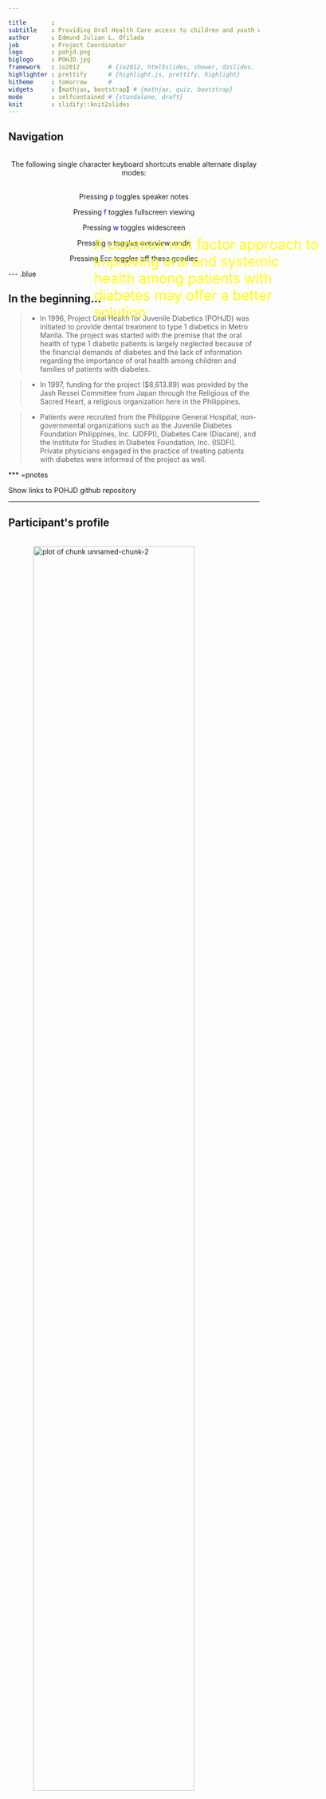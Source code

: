 ```yaml
---

title       : 
subtitle    : Providing Oral Health Care access to children and youth with diabetes
author      : Edmund Julian L. Ofilada
job         : Project Coordinator
logo        : pohjd.png
biglogo     : POHJD.jpg
framework   : io2012        # {io2012, html5slides, shower, dzslides, ...}
highlighter : prettify      # {highlight.js, prettify, highlight}
hitheme     : tomorrow      # 
widgets     : [mathjax, bootstrap] # {mathjax, quiz, bootstrap}
mode        : selfcontained # {standalone, draft}
knit        : slidify::knit2slides
---
```





## Navigation

<br>

<div><center>The following single character keyboard shortcuts enable alternate display modes:</center></div>

<br>

<p><center>Pressing <span style="color:blue">p</span> toggles speaker notes</center></p>
<p><center>Pressing <span style="color:blue">f</span> toggles fullscreen viewing</center></p>
<p><center>Pressing <span style="color:blue">w</span> toggles widescreen</center></p>
<p><center>Pressing <span style="color:blue">o</span> toggles overview mode</center></p>
<p><center>Pressing <span style="color:blue">Esc</span> toggles off these goodies</center></p>

--- .blue

## In the beginning... 

> - In 1996, Project Oral Health for Juvenile Diabetics (POHJD) was initiated to provide dental treatment to type 1 diabetics in Metro Manila.  The project was started with the premise that the oral health of type 1 diabetic patients is largely neglected because of the financial demands of diabetes and the lack of information regarding the importance of oral health among children and families of patients with diabetes.  

> - In 1997, funding for the project ($8,613.89) was provided by the Jash Ressei Committee from Japan through the Religious of the Sacred Heart, a religious organization here in the Philippines.

> - Patients were recruited from the Philippine General Hospital, non-governmental organizations such as the Juvenile Diabetes Foundation Philippines, Inc. (JDFPI), Diabetes Care (Diacare), and the Institute for Studies in Diabetes Foundation, Inc. (ISDFI). Private physicians engaged in the practice of treating patients with diabetes were informed of the project as well. 

*** =pnotes

Show links to POHJD github repository

--- 

## Participant's profile 

<br>

<img src="assets/img/profile.PNG" title="plot of chunk unnamed-chunk-2" alt="plot of chunk unnamed-chunk-2" width="80%" style="display: block; margin: auto;" />


--- .blue

## By December of 2011... 

> - POHJD was able to provide dental treatment to 100 children and youth with diabetes  

> - 202 consultations and oral examinations, 114 pocket probing, and 431 x-ray examinations were performed

> - 449 teeth were restored using amalgam, composite and glass ionomer restorations

> - Only 19 Root Canal Treatments compared to 212 tooth extractions were performed

> - 226 pit and fissure sealants and 53 topical fluoride applications

> - 155 scaling and polishing (removal of tartar) and 28 root planings (treatment for periodontitis) were performed

*** =pnotes

Show links to POHJD github repository

--- .segue 

## What we found in  between ...

<img src="assets/img/barrier.png" title="plot of chunk unnamed-chunk-3" alt="plot of chunk unnamed-chunk-3" width="80%" style="display: block; margin: auto;" />

---
        

<div class="tas">
     <figure>
           <img src="assets/img/xcaries.JPG" />
           <figcaption>tooth decay</figcaption>
     </figure>           
</div>

<div class="tas">
     <figure>
           <img src="assets/img/xmorecaries.jpg" />
           <figcaption>more decay</figcaption>
     </figure>           
</div>
<div class="tas">
     <figure>
           <img src="assets/img/xevenmorecaries.JPG" />
           <figcaption>even more</figcaption>
     </figure>           
</div>
<div class="tas">
     <figure>
           <img src="assets/img/missingteeth.jpg" />
           <figcaption>missing teeth</figcaption>
     </figure>           
</div>
<div class="tas">
     <figure>
           <img src="assets/img/swollengums.JPG" />
           <figcaption>swollen gums</figcaption>
     </figure>           
</div>
<div class="tas">
     <figure>
           <img src="assets/img/bleedinggums.JPG" />
           <figcaption>bleeding gums</figcaption>
     </figure>           
</div>
<div class="tas">
     <figure>
           <img src="assets/img/mobileteeth.jpg" />
           <figcaption>mobile teeth</figcaption>
     </figure>           
</div>
<div class="tas">
     <figure>
           <img src="assets/img/pus.JPG" />
           <figcaption>pus</figcaption>
     </figure>           
</div>

--- 

## DMFT Index

<div>The<span style="color:blue"> DMFT</span> index is a simple count of the number of <span style="color:blue">decayed, missing and filled</span> teeth in an individual averaged over a population or age group.  It is a widely accepted method for comparing prevalence of tooth decay between populations. Adding <span style="color:blue">D, M, and F </span>yields the DMFT score.</div>

<br>


|AgeGrp | Decayed| Missing| Filled| DMFT|
|:------|-------:|-------:|------:|----:|
|1-5    |     1.0|     0.0|    2.5|  3.5|
|6-10   |     6.9|     0.5|    0.8|  8.2|
|11-15  |     6.6|     0.8|    1.3|  8.7|
|16-20  |    11.4|     1.0|    1.7| 14.3|
|21-25  |     8.9|     3.5|    1.4| 14.3|
|26-30  |     5.4|     7.5|    4.3| 19.3|

--- 

## Decayed, Missing and Filled Teeth 

<br>

<img src="assets/fig/unnamed-chunk-5-1.png" title="plot of chunk unnamed-chunk-5" alt="plot of chunk unnamed-chunk-5" style="display: block; margin: auto;" />

_TAKE NOTE: the scales for the y-axis are different_

--- 

## Periodontitis and Age

<br>

<img src="assets/img/periopredictor.PNG" title="plot of chunk unnamed-chunk-6" alt="plot of chunk unnamed-chunk-6" width="80%" style="display: block; margin: auto;" />

_Age was a significant predictor of periodontitis_

--- 

## Periodontitis and Tooth Decay

<br>

<img src="assets/img/cariespredictperio.PNG" title="plot of chunk unnamed-chunk-7" alt="plot of chunk unnamed-chunk-7" width="60%" style="display: block; margin: auto;" />

_Tooth decay was a significant predictor of periodontitis_

<div> 
  <img alt="graphic with four colored squares"
    src="assets/img/logo.jpg" /> 
</div> 

--- 

## Early Onset Periodontitis

<br>

<img src="assets/img/perioprofile.PNG" title="plot of chunk unnamed-chunk-8" alt="plot of chunk unnamed-chunk-8" width="80%" style="display: block; margin: auto;" />

_A sub-group of the population tend to develop periodontitis early consistent with reports in literature_

--- .blue

## Barriers to Access to Dental Care

<br>

* The following were the reasons cited by the respondents for their reluctance to seek dental treatment: 
    - cost of dental consultation and management (cited by 50%); 
    - difficulty in finding dentists who are willing to treat diabetic patients (30.8%); 
    - fear of dental procedures (24.4%); 
    - the need to obtain medical clearance (14.1%); and 
    - fear of delayed healing (17%) and of uncontrolled bleeding (10%). 
 
 _A third of the patients also related a previous experience of being refused dental treatment by a dentist._

--- .segue .bigger

## Commonalities between <br> Diabetes and Oral Health

--- .centeredtext bg:#7FFFD4

## Sugar intake largely determines severity of disease in oral health and diabetes.

--- &twocol .multicol bg:#98FB98

*** =left

<br>

<span style="color:#56B4E9">High sugar intake leads to high rates of tooth decay</span>


<img src="assets/img/caries.jpg" title="plot of chunk unnamed-chunk-9" alt="plot of chunk unnamed-chunk-9" width="80%" style="display: block; margin: auto;" />

*** =right

<br>

<img src="assets/img/meter.jpg" title="plot of chunk unnamed-chunk-10" alt="plot of chunk unnamed-chunk-10" width="80%" style="display: block; margin: auto;" />

<span style="color:#CC79A7">High sugar intake leads to poor glycemic control</span>


--- &twocol .multicol bg:#98FB98

*** =left

<br><br>

<span style="color:#56B4E9">Dental treatment is usually not covered by health insurance </span>

*** =right

<p><br><br><br><p>

<span style="color:#CC79A7">Blood sugar monitoring and medications are costly</span>

--- &twocol .multicol bg:#98FB98

*** =left

<span style="color:#56B4E9">Poor oral health predisposes to poor glycemic control and... </span>

<img src="assets/img/high468.jpg" title="plot of chunk unnamed-chunk-11" alt="plot of chunk unnamed-chunk-11" width="60%" style="display: block; margin: auto;" />

*** =right

<br>

<img src="assets/img/gingivitis.jpg" title="plot of chunk unnamed-chunk-12" alt="plot of chunk unnamed-chunk-12" width="80%" style="display: block; margin: auto;" />

<span style="color:#CC79A7">...poor glycemic control predisposes to gum disease.</span>


--- .centeredtext bg:#7FFFD4

## Success in improving oral health and blood sugar levels are largely dependent on the patient's knowledge and motivation.

--- .segue .bigger

## Conclusion

<img src="assets/img/osh.png" title="plot of chunk unnamed-chunk-13" alt="plot of chunk unnamed-chunk-13" width="50%" style="display: block; margin: auto;" />

--- bg:url(assets/img/osh.png);background-size:cover 

<div style="position: absolute; left: 400px; right: 100px; top:500px; z-index:10">
    <p style="color:yellow; font-size: 28px; lineheight: 1.0">A common risk factor approach to improving oral and systemic health among patients with diabetes may offer a better solution</p>
</div>

*** =pnotes

A common risk factor approach to improving oral and systemic health among patients with diabetes may offer a better solution


--- &carousel bg:#7FFFD4

## POHJD Milestone Events

*** {class: active, img: "assets/img/wddPGH.jpg"}
World Diabetes Day - Focus on Oral Health 2012 at the UP-PGH

*** {img: "assets/img/wddSLMc.jpg"}
World Diabetes Day - Focus on Oral Health 2014 at SLMC

*** {img: "assets/img/wddSLMC2.jpg"}
World Diabetes Day - Focus on Mom 2014 at SLMC

*** {img: "assets/img/slide1.JPG"}
Educational Material on Oral Health Care for Diabetics

*** {img: "assets/img/davao.jpg"}
Advocating Oral Health - Diabetes Camp in Davao

*** {img: "assets/img/cope.jpg"}
Advocating Oral Health - Camp Cope in Tagaytay

--- .blue

## Insights learned from POHJD

> - There is a tendency for type 1 diabetic patients to neglect their oral health due to financial constraints and lack of motivation and/or education to seek dental treatment. POHJD participants have been known to underdose their insulin or use expired insulin in order to cut cost of medication.

> - Despite the presence of enormous amounts of dental pathology in their mouths and the offer of free dental treatment, there is a poor attendance among patients at POHJD. We estimate that POHJD was only able to treat 10-15 % of the type 1 diabetic population
in Manila.

> - Patient participation grew when insulin, insulin syringes, and blood glucose monitoring strips were given free to the patients.

--- .blue

## Insights learned from POHJD

> - Patient compliance to doctors prescribed diet improved while the patients were undergoing dental treatment. Basic information that diabetic patients should know was reinforced during dental visits. Blood sugar testing before dental treatment helped patients to appreciate the importance of monitoring their blood sugar at home and during dental visits.

> - Effects of sugar on other parts of the bodies like the eyes and kidneys, became easier for diabetic children and youth to understand when they see the effects of sugar on their teeth and the pain and problems that it brings. The unpleasant experience of tooth extraction translates into increased motivation to control blood sugar to avoid the effects of high blood sugar on the eyes and other organs.

> - The lack of a systematic recall program failed to sustain the gains acquired and allowed new decay to reappear in other teeth. Preventive programs was not given much stress at the start of theproject as efforts were concentrated in treatment of decayed teeth.

--- .blue

## Insights learned from POHJD

> - The lack of information materials or brochures on oral health resulted in poor retention of concepts learned while on the dental chair. Educational materials on oral health became available only on 2014 after a grant from Engineer David M Consunji.

> - Unless patients are encouraged to attend school, many children with diabetes will never become self-sufficient to address the demands of their disease and remain dependent on family for assistance or hand-outs. Many content themselves without any actual income and serve the members of the family by doing household chores.

--- 

## Links 

<a class='example' href="http://docofi.github.io/ProjectOralHealthforJuvenileDiabetics/">click here</a>

[Project Oral Health for juvenile Diabetics Website](https://www.projectoralhealth.org)

[Project Oral Health for juvenile Diabetics Shiny App](https://docofi.shinyapps.io/ShinyApp10/)

[Project Oral Health for juvenile Diabetics Comics](http://www.slideshare.net/pinoydental/dental-comics-by-dr-ed-ofilada)

--- bg:#7FFFD4

<a class='definition' href="http://docofi.github.io/ProjectOralHealthforJuvenileDiabetics/">click here</a>

## Publications

- Managing Periodontitis in Type I Diabetic Patients Improves Glycemic Control: A Case Report
    - Journal of the ASEAN Federation of Endocrine Societies v. 31, n. 2, 2016.
    - http://www.asean-endocrinejournal.org/index.php/JAFES/article/view/321/763
- Improvement in Periodontitis Following Conservative Periodontal Treatment in a Type 1 Diabetic Patient
    - Journal of the ASEAN Federation of Endocrine Societies v. 30, n. 1, 2015.
    - http://www.asean-endocrinejournal.org/index.php/JAFES/article/view/206/624
- Diabetes and Oral Health
    - Diabetes Watch, a publication of Diabetes Philippines. Issue dedicated to Oral Health. January-April 2015
- Oral Health Status of Children Attending a Summer Camp for Diabetes Children.
    - Journal of the ASEAN Federation of Endocrine Societies v. 30, n. 2, 2015.
    - http://asean-endocrinejournal.org/index.php/JAFES/article/view/231/657

--- bg:#7FFFD4

## Publications (continuation)

- [A Pilot Study to Determine the Attitudes and Practices Regarding Oral Health Among Physicians Treating Patients with Diabetes.](https://www.researchgate.net/publication/271270412_A_Pilot_Study_to_Determine_the_Attitudes_and_Practices_Regarding_Oral_Health_Among_Physicians_Treating_Patients_with_Diabetes)
    - Journal of the Philippine Dental Association 2014; 64 (2): 36-48
    - A Survey on the Barriers to Dental Care among Individuals with Type 1 Diabetes.
    - Philippine Journal of Internal Medicine. April - June 2013 ; 51(2):
    - http://74.81.82.220/index.php/pjim/436-phil-journal-of-internal-medicine-vol51-no2
- Periodontal Health of Type 1 Diabetic Patients in the Philippines.
    - St. Luke's Journal of Medicine 07/2012; 08(2):33-38.
    - https://www.researchgate.net/publication/255181088_Periodontal_Health_of_Type_1_Diabetic_Patients_in_the_Philippines


--- bg:#7FFFD4

## Publications (continuation...)

- [Caries Experience of insulin-Dependent Diabetic Patients in the Philippines.](https://www.researchgate.net/publication/236905741_Caries_Experience_of_insulin-_Dependent_Diabetic_Patients_in_the_Philippines)
    - www.projectoralhealth.org
    - A website for Project Oral Health for Juvenile Diabetics.
- The Oral Health of Diabetics.
    - June-August 1995 The Journal of the Philippine Dental Association (Vol. 47, No.1)
    
Some of my published article may be found also by following this link to [ResearchGate](https://www.researchgate.net/profile/Edmund_julian_Ofilada)

--- .thank-you-slide

## Many thanks to the following for entrusting me with their type 1 diabetic wards

The UP-PGH Department of Pediatrics Section of Pediatric Endocrinology
<br>
The Juvenile Diabetes Foundation, Philippines
<br>
The Institute for Studies in Diabetes
<br>
Camp Cope
<br>
And most especially to The JASH Ressei Committee for funding the project and to the type 1 diabetic families for entrusted me with the care of their children

--- .thank-you-slide 

## Many thanks to the following for making it possible to make a presentation using the wonderful package slidify

Ramnath Vaidyanathan (author of slidify) Yan Holtz, Robert J. Walls, Goyo Ambrosio, Zev Ross, Therese M. Donovan, Michelle L. Brown, and Jonathan E. Katz for their wonderful tutorials on slidify and css  


--- bg:#7FFFD4

<div> 
  <img alt="graphic with four colored squares"
    src="assets/img/logopohjd.png" /> 
</div> 

&nbsp;
<hr />
<p style="text-align: center;">A work by <a href="https://github.com/docofi/">Edmund Julian Ofilada</a></p>
<p style="text-align: center;"><span style="color: #808080;"><em>eofilada@yahoo.com</em></span></p>

<!-- Add icon library -->
<link rel="stylesheet" href="https://cdnjs.cloudflare.com/ajax/libs/font-awesome/4.7.0/css/font-awesome.min.css">

<!-- Add font awesome icons -->
<p style="text-align: center;">
    <a href="https://twitter.com/DocOfi" class="fa fa-twitter"></a>
    <a href="https://www.linkedin.com/in/projectoralhealth/" class="fa fa-linkedin"></a>
    <a href="https://github.com/docofi/" class="fa fa-github"></a>
</p>

&nbsp;
